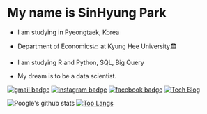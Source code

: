 # My name is SinHyung Park

- I am studying in Pyeongtaek, Korea

- Department of Economics:chart_with_upwards_trend: at Kyung Hee University🏛

- I am studying R and Python, SQL, Big Query

- My dream is to be a data scientist.

[![gmail badge](https://img.shields.io/badge/-Gmail-b23121?style=flat-square&logo=Gmail&logoColor=white&link=mailto:tlsgud313@gmail.com)](mailto:tlsgud313@gmail.com) [![instagram badge](https://img.shields.io/badge/-Instagram-dd2a7b?style=flat-square&logo=instagram&logoColor=white&link=https://https://www.instagram.com/p_new_h/)](https://www.instagram.com/p_new_h/) [![facebook badge](https://img.shields.io/badge/-Facebook-1778f2?style=flat-square&logo=facebook&logoColor=white&link=https://www.facebook.com/profile.php?id=100027018335595)](https://www.facebook.com/profile.php?id=100027018335595)
    <a href="https://neip313.github.io/">
      <img alt="Tech Blog" src="http://img.shields.io/badge/-Tech%20blog-black?style=flat-square&logo=github&link=https://neip313.github.io" />
    </a>  


![Poogle's github stats](https://github-readme-stats.vercel.app/api?username=neip313&show_icons=true)
[![Top Langs](https://github-readme-stats.vercel.app/api/top-langs/?username=neip313&layout=compact)](https://github.com/neip313/github-readme-stats)
